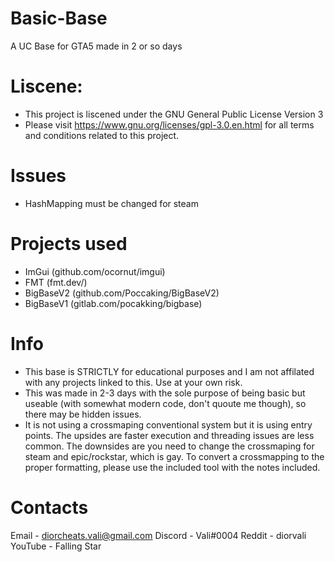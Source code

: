 # Basic-Base
 A UC Base for GTA5 made in 2 or so days

# Liscene:
- This project is liscened under the GNU General Public License Version 3
- Please visit https://www.gnu.org/licenses/gpl-3.0.en.html for all terms and conditions related to this project.

# Issues
- HashMapping must be changed for steam

# Projects used
- ImGui (github.com/ocornut/imgui)
- FMT (fmt.dev/)
- BigBaseV2 (github.com/Poccaking/BigBaseV2)
- BigBaseV1 (gitlab.com/pocakking/bigbase)

# Info
- This base is STRICTLY for educational purposes and I am not affilated with any projects linked to this. Use at your own risk.
- This was made in 2-3 days with the sole purpose of being basic but useable (with somewhat modern code, don't quoute me though), so there may be hidden issues.
- It is not using a crossmaping conventional system but it is using entry points. The upsides are faster execution and threading issues are less common. The downsides are you need to change the crossmaping for steam and epic/rockstar, which is gay.
    To convert a crossmapping to the proper formatting, please use the included tool with the notes included.

# Contacts
Email - diorcheats.vali@gmail.com
Discord - Vali#0004
Reddit - diorvali
YouTube - Falling Star
